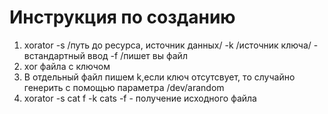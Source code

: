 # Инструкция по созданию

1. xorator -s /путь до ресурса, источник данных/ -k /источник ключа/ - встандартный ввод
			-f /пишет вы файл
2. xor файла с ключом
3. В отдельный файл пишем k,если ключ отсутсвует, то  случайно генерить с помощью параметра /dev/arandom
4. xorator -s cat f -k cats -f - получение исходного файла
